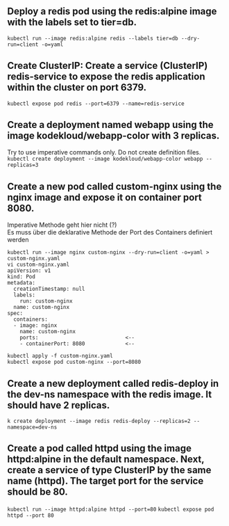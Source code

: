 ## Deploy a redis pod using the redis:alpine image with the labels set to tier=db.
`kubectl run --image redis:alpine redis --labels tier=db --dry-run=client -o=yaml`



## Create ClusterIP: Create a service (ClusterIP) redis-service to expose the redis application within the cluster on port 6379.
`kubectl expose pod redis --port=6379 --name=redis-service`



## Create a deployment named webapp using the image kodekloud/webapp-color with 3 replicas.
Try to use imperative commands only. Do not create definition files. <br>
`kubectl create deployment --image kodekloud/webapp-color webapp --replicas=3`


## Create a new pod called custom-nginx using the nginx image and expose it on container port 8080.
Imperative Methode geht hier nicht (?)<br>
Es muss über die deklarative Methode der Port des Containers definiert werden <br>
```
kubectl run --image nginx custom-nginx --dry-run=client -o=yaml > custom-nginx.yaml
vi custom-nginx.yaml
apiVersion: v1
kind: Pod
metadata:
  creationTimestamp: null
  labels:
    run: custom-nginx
  name: custom-nginx
spec:
  containers:
  - image: nginx
    name: custom-nginx
    ports:                            <--
    - containerPort: 8080             <--

kubectl apply -f custom-nginx.yaml
kubectl expose pod custom-nginx --port=8080
```

## Create a new deployment called redis-deploy in the dev-ns namespace with the redis image. It should have 2 replicas.
``k create deployment --image redis redis-deploy --replicas=2 --namespace=dev-ns``



## Create a pod called httpd using the image httpd:alpine in the default namespace. Next, create a service of type ClusterIP by the same name (httpd). The target port for the service should be 80.
``kubectl run --image httpd:alpine httpd --port=80``
``kubectl expose pod httpd --port 80``
